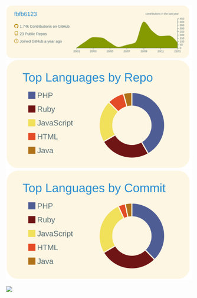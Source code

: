 [![](https://raw.githubusercontent.com/fbfb6123/fbfb6123/master/profile-summary-card-output/solarized/0-profile-details.svg)](https://github.com/vn7n24fzkq/github-profile-summary-cards)
[![](https://raw.githubusercontent.com/fbfb6123/fbfb6123/master/profile-summary-card-output/solarized/1-repos-per-language.svg)](https://github.com/vn7n24fzkq/github-profile-summary-cards)[![](https://raw.githubusercontent.com/fbfb6123/fbfb6123/master/profile-summary-card-output/solarized/2-most-commit-language.svg)](https://github.com/vn7n24fzkq/github-profile-summary-cards)






![](https://komarev.com/ghpvc/?username=fbfb6123&color=green)